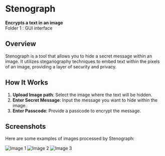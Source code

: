 # Stenograph
**Encrypts a text in an image** <br>
Folder 1 : GUI interface <br>

## Overview
Stenograph is a tool that allows you to hide a secret message within an image. It utilizes steganography techniques to embed text within the pixels of an image, providing a layer of security and privacy.

## How It Works
1. **Upload Image path**: Select the image where the text will be hidden.
2. **Enter Secret Message**: Input the message you want to hide within the image.
3. **Enter Passcode**: Provide a passcode to encrypt the message.

## Screenshots
Here are some examples of images processed by Stenograph:

![Image 1](https://github.com/user-attachments/assets/3740f820-0ee5-45ec-9123-bdfacd879f2b)
![Image 2](https://github.com/user-attachments/assets/2bf07c9a-e742-4748-93ae-561b42101b11)
![Image 3](https://github.com/user-attachments/assets/13acdbce-a623-4fe6-a380-8939612f789b)


